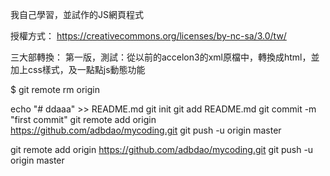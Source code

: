 我自己學習，並試作的JS網頁程式

授權方式：
https://creativecommons.org/licenses/by-nc-sa/3.0/tw/

三大部轉換：
第一版，測試：從以前的accelon3的xml原檔中，轉換成html，並加上css樣式，及一點點js動態功能

$ git remote rm origin

echo "# ddaaa" >> README.md
git init
git add README.md
git commit -m "first commit"
git remote add origin https://github.com/adbdao/mycoding.git
git push -u origin master

git remote add origin https://github.com/adbdao/mycoding.git
git push -u origin master